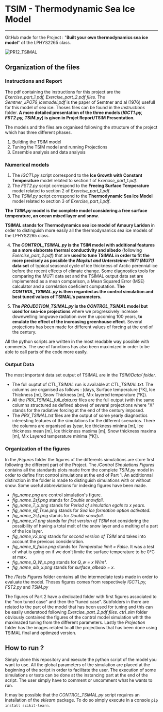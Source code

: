 # TSIM - Thermodynamic Sea Ice Model
-------

GitHub made for the Project : "**Built your own thermodynamics sea ice model**" of the LPHYS2265 class. 


![PR12_TSIMAL](https://user-images.githubusercontent.com/58213378/232316931-3889bce8-9fc1-44dc-a8fe-e78780ae3d41.png)


## Organization of the files 

### Instructions and Report

The pdf containing the instructions for this project are the *Exercise_part_1.pdf, Exercise_part_2.pdf files*. The *Semtner_JPO76_icemodel.pdf* is the paper of Semtner and al (1976) usefull for this model of sea ice. Thoses files can be found in the *Instructions* folder. **A more detailed presentation of the three models (*IGCT1.py, FST2.py, TSIM.py*) is given in Projet Report/TSIM Presentation**. 

The models and the files are organised following the structure of the project which has three different phases.
1. Building the TSIM model
2. Tuning the TSIM model and running Projections 
3. Ensemble analysis and data analysis

### Numerical models 

1. The *IGCT1.py* script correspond to the **Ice Growth with Constant Temperature** model related to section 1 of *Exercise_part_1.pdf*.
2. The *FST2.py* script correspond to the **Freeing Surface Temperature** model related to section 2 of *Exercise_part_1.pdf*.
3. The *TSIM.py* script correspond to the **Thermodynamic Sea Ice Model** model related to section 3 of *Exercise_part_1.pdf*.

**The *TSIM.py* model is the complete model considering a free surface temperature, an ocean mixed layer and snow.**

**TSIMAL stands for Thermodynamics sea ice model of Amaury Laridon** in order to distinguish more easily all the thermodynamics sea ice models of the LPHYS2265 class.

4. **The *CONTROL_TSIMAL.py* is the TSIM model with additional features as a more elaborate thermal conductivity and albedo** (following *Exercise_part_2.pdf*) that are **used to tune TSIMAL in order to fit the more precisely as possible the *Maykut and Untersteiner-1971 (MU71)* data set** of typical seasonal cycle of ice thickness of Arctic perennial ice before the recent effects of climate change. Some diagnostics tools for comparing the MU71 data set and the TSIMAL output data set are implemented as a mean comparison, a Mean Squared Error (MSE) calculator and a correlation coeficient computation. **The *CONTROL_TSIMAL.py* is then regarded as the control simulation and best tuned values of TSIMAL's parameters.**

5. **The *PROJECTION_TSIMAL.py* is the *CONTROL_TSIMAL* model but used for sea-ice projections** where we progressively increase downwelling longwave radiation over the upcoming 100 years, **to emulate the effect of the increasing greenhouse effect**. Several projections has been made for different values of forcing at the end of the century. 

All the python scripts are written in the most readable way possible with comments. The use of functions has also been maximized in order to be able to call parts of the code more easily.

### Output Data

The most important data set output of TSIMAL are in the *TSIM/Data/ folder.*  
- The full ouptut of *CTL_TSIMAL* run is available at *CTL_TSIMAL.txt*. The columns are organised as follows : (days, Surface temperature [°K], Ice Thickness [m], Snow Thickness [m], Mix layered temperature [°K]). 
- All the *PRX_TSIMAL_full_data.txt* files are the full output (with the same columns structured as defined above) of several projections where "X" stands for the radiative forcing at the end of the century imposed. 
- The *PRX_TSIMAL.txt* files are the output of some yearly diagnostics interesting features of the simulations for the different scenarios. There the columns are organised as (year, Ice thickness minima [m], Ice thickness mean [m], Ice thickness maxima [m], Snow thickness maxima [m], Mix Layered temperature minima [°K]).

### Organization of the figures 

In the */Figures* folder the figures of the differents simulations are store first following the different part of the Project. 
The */Control Simulations Figures* contains all the standards plots made from the complete *TSIM.py* model in order to define first control simulations at the end of Part 1. An additionnal distinction in the folder is made to distinguish simulations with or without snow. Some useful abbreviations for indexing figures have been made. 

- *fig_name.png* are control simulation's figure.
- *fig_name_2sf.png* stands for *Double snowfall*.
- *fig_name_T_x.png* stands for *Period of simulation egals to x years*.
- *fig_name_sif_True.png* stands for *Sea ice formation option activated*.
- *fig_name_2sf.png* stands for *Double snowfall*.
- *fig_name_v1.png* stands for *first version of TSIM* not considering the possibility of having a total melt of the snow layer and a melting of a part of the ice layer.
- *fig_name_v2.png* stands for *second version of TSIM* and takes into account the previous consideration.
- *fig_name_tl_false.png* stands for *Temperatue limit = False*. It was a test of what is going on if we don't limite the surface temperature to be 0°C at max. 
- *fig_name_Q_W_x.png* stands for *Q_w = x W/m²*.
- *fig_name_alb_x.png* stands for *surface_albedo = x*.

The */Tests Figures* folder contains all the intermediate tests made in order to evaluate the model. Thoses figures comes from respectively *IGCT1.py, FST2.py* and *TSIM.py*

The figures of Part 2 have a dedicated folder with first figures associated to the "non tuned case" and then the "tuned case". Subfolders in there are related to the part of the model that has been used for tuning and this can be easily understood following *Exercise_part_2.pdf files*. *ctrl_sim* folder obviously contained the figures of the control model simulation whith the maximazed tuning from the different parameters. Lastly the *Projection* folder has the images related to all the projections that has been done using TSIMAL final and optimzed version. 

## How to run ? 

Simply clone this repository and execute the python script of the model you want to use. All the global parameters of the simulation are placed at the beginning of the script in order to facilitate the user. The execution of some simulations or tests can be done at the instancing part at the end of the script. The user simply have to comment or uncomment what he wants to run. 

It may be possible that the *CONTROL_TSIMAL.py* script requires an installation of the *sklearn* package. To do so simply execute in a console `pip install scikit-learn`. 

